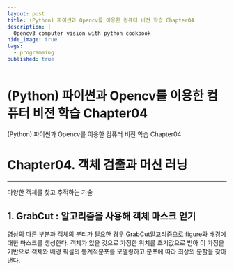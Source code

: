 ```yaml
---
layout: post
title: (Python) 파이썬과 Opencv를 이용한 컴퓨터 비전 학습 Chapter04
description: |
  Opencv3 computer vision with python cookbook
hide_image: true
tags:
  - programming
published: true
---
```


# (Python) 파이썬과 Opencv를 이용한 컴퓨터 비전 학습 Chapter04

(Python) 파이썬과 Opencv를 이용한 컴퓨터 비전 학습 Chapter04

# Chapter04. 객체 검출과 머신 러닝
* * *
다양한 객체를 찾고 추적하는 기술

## 1. GrabCut : 알고리즘을 사용해 객체 마스크 얻기
영상의 다른 부분과 객체의 분리가 필요한 경우 GrabCut알고리즘으로 figure와 배경에 대한 마스크를 생성한다. 객체가 있을 것으로 가정한 위치를 초기값으로 받아 이 가정을 기반으로 객체와 배경 픽셀의 
통계적분포를 모델링하고 분포에 따라 최상의 분할을 찾아낸다.
```py
